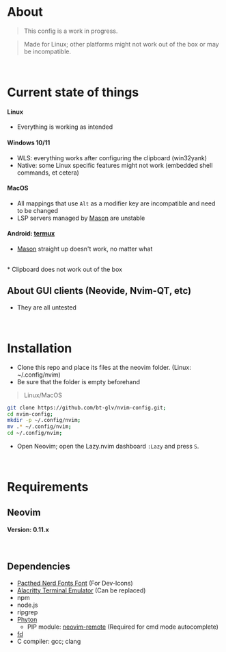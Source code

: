 # About

> This config is a work in progress.

> Made for Linux; other platforms might not work out of the box or may be incompatible.
</br>


# Current state of things
#### Linux
- Everything is working as intended

#### Windows 10/11
* WLS: everything works after configuring the clipboard (win32yank)
* Native: some Linux specific features might not work (embedded shell commands, et cetera)

#### MacOS
* All mappings that use `Alt` as a modifier key are incompatible and need to be changed
* LSP servers managed by <a href='https://github.com/mason-org/mason.nvim'>Mason</a> are unstable

#### Android: <a href='https://github.com/termux/termux-app'>termux</a>
* <a href='https://github.com/mason-org/mason.nvim'>Mason</a> straight up doesn't work, no matter what
</br>
* Clipboard does not work out of the box

## About GUI clients (Neovide, Nvim-QT, etc)
- They are all untested

</br>

# Installation

- Clone this repo and place its files at the neovim folder. (Linux: ~/.config/nvim)
- Be sure that the folder is empty beforehand

> Linux/MacOS
```bash
git clone https://github.com/bt-glv/nvim-config.git;
cd nvim-config;
mkdir -p ~/.config/nvim;
mv .* ~/.config/nvim;
cd ~/.config/nvim;
```

- Open Neovim; open the Lazy.nvim dashboard ```:Lazy``` and press ```S```.

</br>

# Requirements

<h2>Neovim</h2>
<h4>Version: 0.11.x</h4>
&nbsp;
<h2>Dependencies</h2>
<ul>
    <li><a href='https://www.nerdfonts.com/'>Pacthed Nerd Fonts Font</a> (For Dev-Icons)</li>
    <li><a href='https://alacritty.org/'>Alacritty Terminal Emulator</a> (Can be replaced)</li>
    <li>npm</li>
    <li>node.js</li>
    <li>ripgrep</li>
    <li><a href='https://www.python.org/'>Phyton</a> 
        <ul>
            <li>PIP module: <a href='https://pypi.org/project/neovim-remote/'>neovim-remote</a> (Required for cmd mode autocomplete)</li>
        </ul>    
    </li>
    <li><a href='https://github.com/sharkdp/fd'>fd</a></li>
    <li>C compiler: gcc; clang</li>
</ul>




